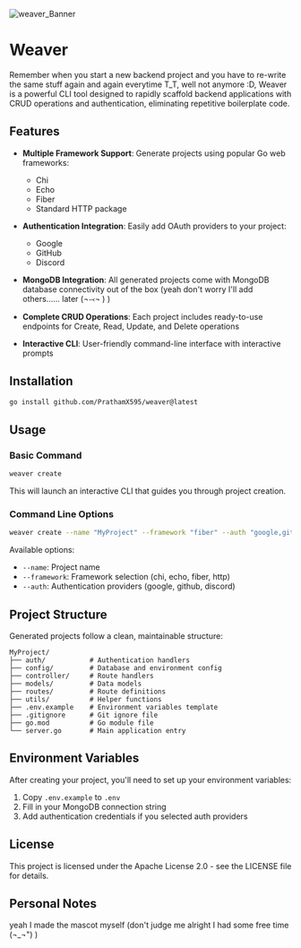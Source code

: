 
![weaver_Banner](https://github.com/user-attachments/assets/bd3dec3d-bd8e-4d2e-bf15-fadefb8ad7ed)
# Weaver

Remember when you start a new backend project and you have to re-write the same stuff again and again everytime T_T, well not anymore :D,
Weaver is a powerful CLI tool designed to rapidly scaffold backend applications with CRUD operations and authentication, eliminating repetitive boilerplate code.

## Features

- **Multiple Framework Support**: Generate projects using popular Go web frameworks:
    - Chi
    - Echo
    - Fiber
    - Standard HTTP package

- **Authentication Integration**: Easily add OAuth providers to your project:
    - Google
    - GitHub
    - Discord

- **MongoDB Integration**: All generated projects come with MongoDB database connectivity out of the box (yeah don't worry I'll add others...... later (¬⤙¬ ) )

- **Complete CRUD Operations**: Each project includes ready-to-use endpoints for Create, Read, Update, and Delete operations

- **Interactive CLI**: User-friendly command-line interface with interactive prompts

## Installation

```bash
go install github.com/PrathamX595/weaver@latest
```

## Usage

### Basic Command

```bash
weaver create
```

This will launch an interactive CLI that guides you through project creation.

### Command Line Options

```bash
weaver create --name "MyProject" --framework "fiber" --auth "google,github"
```

Available options:
- `--name`: Project name
- `--framework`: Framework selection (chi, echo, fiber, http)
- `--auth`: Authentication providers (google, github, discord)

## Project Structure

Generated projects follow a clean, maintainable structure:

```
MyProject/
├── auth/           # Authentication handlers
├── config/         # Database and environment config
├── controller/     # Route handlers
├── models/         # Data models
├── routes/         # Route definitions
├── utils/          # Helper functions
├── .env.example    # Environment variables template
├── .gitignore      # Git ignore file
├── go.mod          # Go module file
└── server.go       # Main application entry
```

## Environment Variables

After creating your project, you'll need to set up your environment variables:

1. Copy `.env.example` to `.env`
2. Fill in your MongoDB connection string
3. Add authentication credentials if you selected auth providers

## License

This project is licensed under the Apache License 2.0 - see the LICENSE file for details.

## Personal Notes

yeah I made the mascot myself (don't judge me alright I had some free time (¬_¬") )
